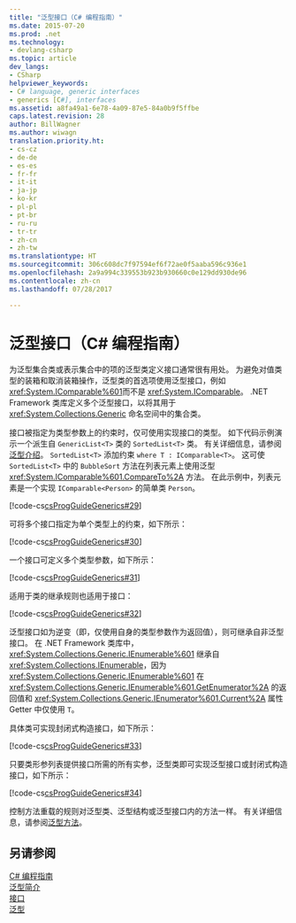 ```yaml
---
title: "泛型接口（C# 编程指南）"
ms.date: 2015-07-20
ms.prod: .net
ms.technology:
- devlang-csharp
ms.topic: article
dev_langs:
- CSharp
helpviewer_keywords:
- C# language, generic interfaces
- generics [C#], interfaces
ms.assetid: a8fa49a1-6e78-4a09-87e5-84a0b9f5ffbe
caps.latest.revision: 28
author: BillWagner
ms.author: wiwagn
translation.priority.ht:
- cs-cz
- de-de
- es-es
- fr-fr
- it-it
- ja-jp
- ko-kr
- pl-pl
- pt-br
- ru-ru
- tr-tr
- zh-cn
- zh-tw
ms.translationtype: HT
ms.sourcegitcommit: 306c608dc7f97594ef6f72ae0f5aaba596c936e1
ms.openlocfilehash: 2a9a994c339553b923b930660c0e129dd930de96
ms.contentlocale: zh-cn
ms.lasthandoff: 07/28/2017

---
```

# <a name="generic-interfaces-c-programming-guide"></a>泛型接口（C# 编程指南）
为泛型集合类或表示集合中的项的泛型类定义接口通常很有用处。 为避免对值类型的装箱和取消装箱操作，泛型类的首选项使用泛型接口，例如 <xref:System.IComparable%601>而不是 <xref:System.IComparable>。 .NET Framework 类库定义多个泛型接口，以将其用于 <xref:System.Collections.Generic> 命名空间中的集合类。  
  
 接口被指定为类型参数上的约束时，仅可使用实现接口的类型。 如下代码示例演示一个派生自 `GenericList<T>` 类的 `SortedList<T>` 类。 有关详细信息，请参阅[泛型介绍](../../../csharp/programming-guide/generics/introduction-to-generics.md)。 `SortedList<T>` 添加约束 `where T : IComparable<T>`。 这可使 `SortedList<T>` 中的 `BubbleSort` 方法在列表元素上使用泛型 <xref:System.IComparable%601.CompareTo%2A> 方法。 在此示例中，列表元素是一个实现 `IComparable<Person>` 的简单类 `Person`。  
  
 [!code-cs[csProgGuideGenerics#29](../../../csharp/programming-guide/generics/codesnippet/CSharp/generic-interfaces_1.cs)]  
  
 可将多个接口指定为单个类型上的约束，如下所示：  
  
 [!code-cs[csProgGuideGenerics#30](../../../csharp/programming-guide/generics/codesnippet/CSharp/generic-interfaces_2.cs)]  
  
 一个接口可定义多个类型参数，如下所示：  
  
 [!code-cs[csProgGuideGenerics#31](../../../csharp/programming-guide/generics/codesnippet/CSharp/generic-interfaces_3.cs)]  
  
 适用于类的继承规则也适用于接口：  
  
 [!code-cs[csProgGuideGenerics#32](../../../csharp/programming-guide/generics/codesnippet/CSharp/generic-interfaces_4.cs)]  
  
 泛型接口如为逆变（即，仅使用自身的类型参数作为返回值），则可继承自非泛型接口。 在 .NET Framework 类库中，<xref:System.Collections.Generic.IEnumerable%601> 继承自 <xref:System.Collections.IEnumerable>，因为 <xref:System.Collections.Generic.IEnumerable%601> 在 <xref:System.Collections.Generic.IEnumerable%601.GetEnumerator%2A> 的返回值和 <xref:System.Collections.Generic.IEnumerator%601.Current%2A> 属性 Getter 中仅使用 `T`。  
  
 具体类可实现封闭式构造接口，如下所示：  
  
 [!code-cs[csProgGuideGenerics#33](../../../csharp/programming-guide/generics/codesnippet/CSharp/generic-interfaces_5.cs)]  
  
 只要类形参列表提供接口所需的所有实参，泛型类即可实现泛型接口或封闭式构造接口，如下所示：  
  
 [!code-cs[csProgGuideGenerics#34](../../../csharp/programming-guide/generics/codesnippet/CSharp/generic-interfaces_6.cs)]  
  
 控制方法重载的规则对泛型类、泛型结构或泛型接口内的方法一样。 有关详细信息，请参阅[泛型方法](../../../csharp/programming-guide/generics/generic-methods.md)。  
  
## <a name="see-also"></a>另请参阅  
 [C# 编程指南](../../../csharp/programming-guide/index.md)   
 [泛型简介](../../../csharp/programming-guide/generics/introduction-to-generics.md)   
 [接口](../../../csharp/language-reference/keywords/interface.md)   
 [泛型](~/docs/standard/generics/index.md)

